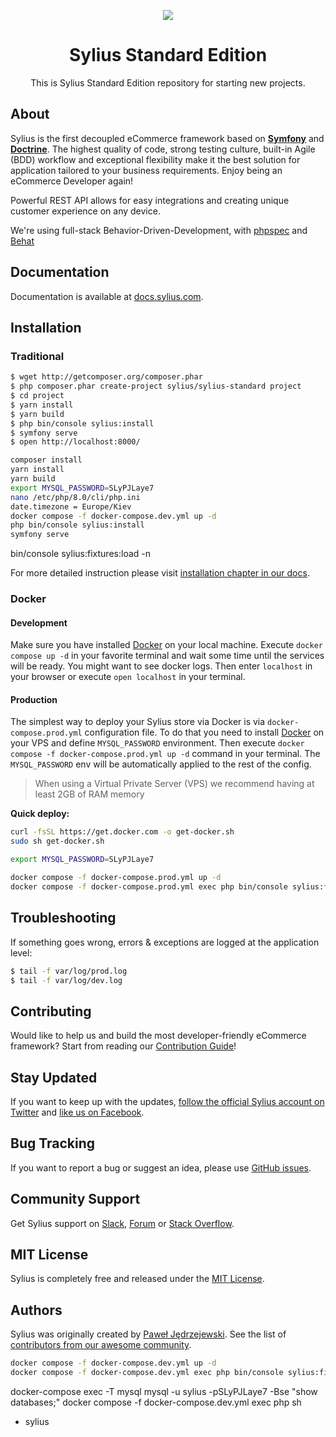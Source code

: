 <p align="center">
    <a href="https://sylius.com" target="_blank">
        <img src="https://demo.sylius.com/assets/shop/img/logo.png" />
    </a>
</p>

<h1 align="center">Sylius Standard Edition</h1>

<p align="center">This is Sylius Standard Edition repository for starting new projects.</p>

## About

Sylius is the first decoupled eCommerce framework based on [**Symfony**](http://symfony.com) and [**Doctrine**](http://doctrine-project.org). 
The highest quality of code, strong testing culture, built-in Agile (BDD) workflow and exceptional flexibility make it the best solution for application tailored to your business requirements. 
Enjoy being an eCommerce Developer again!

Powerful REST API allows for easy integrations and creating unique customer experience on any device.

We're using full-stack Behavior-Driven-Development, with [phpspec](http://phpspec.net) and [Behat](http://behat.org)

## Documentation

Documentation is available at [docs.sylius.com](http://docs.sylius.com).

## Installation

### Traditional
```bash
$ wget http://getcomposer.org/composer.phar
$ php composer.phar create-project sylius/sylius-standard project
$ cd project
$ yarn install
$ yarn build
$ php bin/console sylius:install
$ symfony serve
$ open http://localhost:8000/
```


```bash
composer install
yarn install
yarn build
export MYSQL_PASSWORD=SLyPJLaye7
nano /etc/php/8.0/cli/php.ini
date.timezone = Europe/Kiev
docker compose -f docker-compose.dev.yml up -d
php bin/console sylius:install
symfony serve
```
bin/console sylius:fixtures:load -n


For more detailed instruction please visit [installation chapter in our docs](https://docs.sylius.com/en/1.10/book/installation/installation.html).

### Docker

#### Development

Make sure you have installed [Docker](https://docs.docker.com/get-docker/) on your local machine.
Execute `docker compose up -d` in your favorite terminal and wait some time until the services will be ready. You might want to see docker logs.
Then enter `localhost` in your browser or execute `open localhost` in your terminal.

#### Production

The simplest way to deploy your Sylius store via Docker is via `docker-compose.prod.yml` configuration file.
To do that you need to install [Docker](https://docs.docker.com/get-docker/) on your VPS and define `MYSQL_PASSWORD` environment.
Then execute `docker compose -f docker-compose.prod.yml up -d` command in your terminal. The `MYSQL_PASSWORD` env will be automatically
applied to the rest of the config.

> When using a Virtual Private Server (VPS) we recommend having at least 2GB of RAM memory

**Quick deploy:**
```bash
curl -fsSL https://get.docker.com -o get-docker.sh
sudo sh get-docker.sh

export MYSQL_PASSWORD=SLyPJLaye7

docker compose -f docker-compose.prod.yml up -d
docker compose -f docker-compose.prod.yml exec php bin/console sylius:fixtures:load --no-interaction
```

## Troubleshooting

If something goes wrong, errors & exceptions are logged at the application level:

```bash
$ tail -f var/log/prod.log
$ tail -f var/log/dev.log
```

## Contributing

Would like to help us and build the most developer-friendly eCommerce framework? Start from reading our [Contribution Guide](https://docs.sylius.com/en/latest/contributing/)!

## Stay Updated

If you want to keep up with the updates, [follow the official Sylius account on Twitter](http://twitter.com/Sylius) and [like us on Facebook](https://www.facebook.com/SyliusEcommerce/).

## Bug Tracking

If you want to report a bug or suggest an idea, please use [GitHub issues](https://github.com/Sylius/Sylius/issues).

## Community Support

Get Sylius support on [Slack](https://sylius.com/slack), [Forum](https://forum.sylius.com/) or [Stack Overflow](https://stackoverflow.com/questions/tagged/sylius).

## MIT License

Sylius is completely free and released under the [MIT License](https://github.com/Sylius/Sylius/blob/master/LICENSE).

## Authors

Sylius was originally created by [Paweł Jędrzejewski](http://pjedrzejewski.com).
See the list of [contributors from our awesome community](https://github.com/Sylius/Sylius/contributors).

```bash
docker compose -f docker-compose.dev.yml up -d
docker compose -f docker-compose.dev.yml exec php bin/console sylius:fixtures:load --no-interaction
```
docker-compose exec -T mysql mysql -u sylius -pSLyPJLaye7 -Bse "show databases;"
docker compose -f docker-compose.dev.yml exec php sh

- sylius